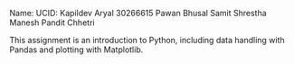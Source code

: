 Name:                        UCID:
Kapildev Aryal             30266615
Pawan Bhusal
Samit Shrestha
Manesh Pandit Chhetri

This assignment is an introduction to Python, including data handling with Pandas and plotting with Matplotlib.
